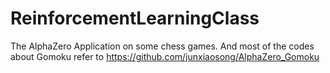 # ReinforcementLearningClass
The AlphaZero Application on some chess games. 
And most of the codes about Gomoku refer to https://github.com/junxiaosong/AlphaZero_Gomoku
